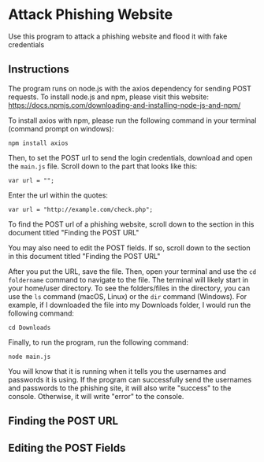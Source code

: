 # Attack Phishing Website
Use this program to attack a phishing website and flood it with fake credentials

## Instructions
The program runs on node.js with the axios dependency for sending POST requests.
To install node.js and npm, please visit this website: https://docs.npmjs.com/downloading-and-installing-node-js-and-npm/

To install axios with npm, please run the following command in your terminal (command prompt on windows):

`npm install axios`

Then, to set the POST url to send the login credentials, download and open the `main.js` file. Scroll down to the part that looks like this:

`var url = "";`

Enter the url within the quotes:

`var url = "http://example.com/check.php";`

To find the POST url of a phishing website, scroll down to the section in this document titled "Finding the POST URL"

You may also need to edit the POST fields. If so, scroll down to the section in this document titled "Finding the POST URL"

After you put the URL, save the file. Then, open your terminal and use the `cd foldername` command to navigate to the file. The terminal will likely start in your home/user directory. To see the folders/files in the directory, you can use the `ls` command (macOS, Linux) or the `dir` command (Windows). For example, if I downloaded the file into my Downloads folder, I would run the following command:

`cd Downloads`

Finally, to run the program, run the following command:

`node main.js`

You will know that it is running when it tells you the usernames and passwords it is using. If the program can successfully send the usernames and passwords to the phishing site, it will also write "success" to the console. Otherwise, it will write "error" to the console.

## Finding the POST URL

## Editing the POST Fields
